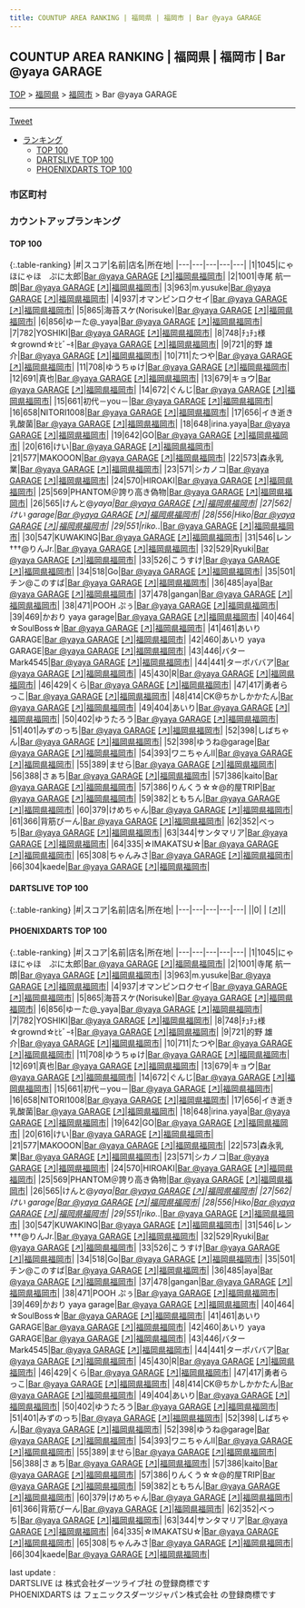 ```yaml
---
title: COUNTUP AREA RANKING | 福岡県 | 福岡市 | Bar @yaya GARAGE
---
```

## COUNTUP AREA RANKING | 福岡県 | 福岡市 | Bar @yaya GARAGE

[TOP](/darts/rank/) > [福岡県](/darts/rank/福岡県/) > [福岡市](/darts/rank/福岡県/福岡市/) > Bar @yaya GARAGE

___

<a href="https://twitter.com/share?ref_src=twsrc%5Etfw" data-text="COUNTUP AREA RANKING | 福岡県福岡市Bar @yaya GARAGE" class="twitter-share-button" data-hashtags="DARTSLIVE,PHOENIXDARTS,darts,ダーツ" data-show-count="false">Tweet</a>

* [ランキング](#カウントアップランキング)
    * [TOP 100](#top-100)
    * [DARTSLIVE TOP 100](#dartslive-top-100)
    * [PHOENIXDARTS TOP 100](#phoenixdarts-top-100)

### 市区町村

<ul>

</ul>

### カウントアップランキング

#### TOP 100



{:.table-ranking}
|#|スコア|名前|店名|所在地|
|---|---|---|---|---|
|1|1045|<span class="rank-name-pd">にゃほにゃほ　ぷに太郎</span>|<a href="/darts/rank/shops/74974.html">Bar @yaya GARAGE</a> <a href="https://vs.phoenixdarts.com/jp/shop/shopDetailInfo/s_74974?s_seq=74974">[↗]</a>|<a href="/darts/rank/福岡県/福岡市">福岡県福岡市</a>|
|2|1001|<span class="rank-name-pd"><span class="pro-icon-pd"></span>寺尾 航一朗</span>|<a href="/darts/rank/shops/74974.html">Bar @yaya GARAGE</a> <a href="https://vs.phoenixdarts.com/jp/shop/shopDetailInfo/s_74974?s_seq=74974">[↗]</a>|<a href="/darts/rank/福岡県/福岡市">福岡県福岡市</a>|
|3|963|<span class="rank-name-pd">m.yusuke</span>|<a href="/darts/rank/shops/74974.html">Bar @yaya GARAGE</a> <a href="https://vs.phoenixdarts.com/jp/shop/shopDetailInfo/s_74974?s_seq=74974">[↗]</a>|<a href="/darts/rank/福岡県/福岡市">福岡県福岡市</a>|
|4|937|<span class="rank-name-pd">オマンピンロクセイ</span>|<a href="/darts/rank/shops/74974.html">Bar @yaya GARAGE</a> <a href="https://vs.phoenixdarts.com/jp/shop/shopDetailInfo/s_74974?s_seq=74974">[↗]</a>|<a href="/darts/rank/福岡県/福岡市">福岡県福岡市</a>|
|5|865|<span class="rank-name-pd">海苔スケ(Norisuke)</span>|<a href="/darts/rank/shops/74974.html">Bar @yaya GARAGE</a> <a href="https://vs.phoenixdarts.com/jp/shop/shopDetailInfo/s_74974?s_seq=74974">[↗]</a>|<a href="/darts/rank/福岡県/福岡市">福岡県福岡市</a>|
|6|856|<span class="rank-name-pd">ゆーた@_yaya</span>|<a href="/darts/rank/shops/74974.html">Bar @yaya GARAGE</a> <a href="https://vs.phoenixdarts.com/jp/shop/shopDetailInfo/s_74974?s_seq=74974">[↗]</a>|<a href="/darts/rank/福岡県/福岡市">福岡県福岡市</a>|
|7|782|<span class="rank-name-pd">YOSHIKI</span>|<a href="/darts/rank/shops/74974.html">Bar @yaya GARAGE</a> <a href="https://vs.phoenixdarts.com/jp/shop/shopDetailInfo/s_74974?s_seq=74974">[↗]</a>|<a href="/darts/rank/福岡県/福岡市">福岡県福岡市</a>|
|8|748|<span class="rank-name-pd">ﾁｭﾁｭ様☆grownd‪☆ﾋﾋﾞｰｷ</span>|<a href="/darts/rank/shops/74974.html">Bar @yaya GARAGE</a> <a href="https://vs.phoenixdarts.com/jp/shop/shopDetailInfo/s_74974?s_seq=74974">[↗]</a>|<a href="/darts/rank/福岡県/福岡市">福岡県福岡市</a>|
|9|721|<span class="rank-name-pd"><span class="pro-icon-pd"></span>的野 雄介</span>|<a href="/darts/rank/shops/74974.html">Bar @yaya GARAGE</a> <a href="https://vs.phoenixdarts.com/jp/shop/shopDetailInfo/s_74974?s_seq=74974">[↗]</a>|<a href="/darts/rank/福岡県/福岡市">福岡県福岡市</a>|
|10|711|<span class="rank-name-pd">たつや</span>|<a href="/darts/rank/shops/74974.html">Bar @yaya GARAGE</a> <a href="https://vs.phoenixdarts.com/jp/shop/shopDetailInfo/s_74974?s_seq=74974">[↗]</a>|<a href="/darts/rank/福岡県/福岡市">福岡県福岡市</a>|
|11|708|<span class="rank-name-pd">ゆうちゅけ</span>|<a href="/darts/rank/shops/74974.html">Bar @yaya GARAGE</a> <a href="https://vs.phoenixdarts.com/jp/shop/shopDetailInfo/s_74974?s_seq=74974">[↗]</a>|<a href="/darts/rank/福岡県/福岡市">福岡県福岡市</a>|
|12|691|<span class="rank-name-pd">真也</span>|<a href="/darts/rank/shops/74974.html">Bar @yaya GARAGE</a> <a href="https://vs.phoenixdarts.com/jp/shop/shopDetailInfo/s_74974?s_seq=74974">[↗]</a>|<a href="/darts/rank/福岡県/福岡市">福岡県福岡市</a>|
|13|679|<span class="rank-name-pd">キョウ</span>|<a href="/darts/rank/shops/74974.html">Bar @yaya GARAGE</a> <a href="https://vs.phoenixdarts.com/jp/shop/shopDetailInfo/s_74974?s_seq=74974">[↗]</a>|<a href="/darts/rank/福岡県/福岡市">福岡県福岡市</a>|
|14|672|<span class="rank-name-pd">ぐんじ</span>|<a href="/darts/rank/shops/74974.html">Bar @yaya GARAGE</a> <a href="https://vs.phoenixdarts.com/jp/shop/shopDetailInfo/s_74974?s_seq=74974">[↗]</a>|<a href="/darts/rank/福岡県/福岡市">福岡県福岡市</a>|
|15|661|<span class="rank-name-pd">初代－you－</span>|<a href="/darts/rank/shops/74974.html">Bar @yaya GARAGE</a> <a href="https://vs.phoenixdarts.com/jp/shop/shopDetailInfo/s_74974?s_seq=74974">[↗]</a>|<a href="/darts/rank/福岡県/福岡市">福岡県福岡市</a>|
|16|658|<span class="rank-name-pd">NITORI1008</span>|<a href="/darts/rank/shops/74974.html">Bar @yaya GARAGE</a> <a href="https://vs.phoenixdarts.com/jp/shop/shopDetailInfo/s_74974?s_seq=74974">[↗]</a>|<a href="/darts/rank/福岡県/福岡市">福岡県福岡市</a>|
|17|656|<span class="rank-name-pd">イき逝き乳酸菌</span>|<a href="/darts/rank/shops/74974.html">Bar @yaya GARAGE</a> <a href="https://vs.phoenixdarts.com/jp/shop/shopDetailInfo/s_74974?s_seq=74974">[↗]</a>|<a href="/darts/rank/福岡県/福岡市">福岡県福岡市</a>|
|18|648|<span class="rank-name-pd">irina.yaya</span>|<a href="/darts/rank/shops/74974.html">Bar @yaya GARAGE</a> <a href="https://vs.phoenixdarts.com/jp/shop/shopDetailInfo/s_74974?s_seq=74974">[↗]</a>|<a href="/darts/rank/福岡県/福岡市">福岡県福岡市</a>|
|19|642|<span class="rank-name-pd">GO</span>|<a href="/darts/rank/shops/74974.html">Bar @yaya GARAGE</a> <a href="https://vs.phoenixdarts.com/jp/shop/shopDetailInfo/s_74974?s_seq=74974">[↗]</a>|<a href="/darts/rank/福岡県/福岡市">福岡県福岡市</a>|
|20|616|<span class="rank-name-pd">けい</span>|<a href="/darts/rank/shops/74974.html">Bar @yaya GARAGE</a> <a href="https://vs.phoenixdarts.com/jp/shop/shopDetailInfo/s_74974?s_seq=74974">[↗]</a>|<a href="/darts/rank/福岡県/福岡市">福岡県福岡市</a>|
|21|577|<span class="rank-name-pd">MAKOOON</span>|<a href="/darts/rank/shops/74974.html">Bar @yaya GARAGE</a> <a href="https://vs.phoenixdarts.com/jp/shop/shopDetailInfo/s_74974?s_seq=74974">[↗]</a>|<a href="/darts/rank/福岡県/福岡市">福岡県福岡市</a>|
|22|573|<span class="rank-name-pd">森永乳業</span>|<a href="/darts/rank/shops/74974.html">Bar @yaya GARAGE</a> <a href="https://vs.phoenixdarts.com/jp/shop/shopDetailInfo/s_74974?s_seq=74974">[↗]</a>|<a href="/darts/rank/福岡県/福岡市">福岡県福岡市</a>|
|23|571|<span class="rank-name-pd">シカノコ</span>|<a href="/darts/rank/shops/74974.html">Bar @yaya GARAGE</a> <a href="https://vs.phoenixdarts.com/jp/shop/shopDetailInfo/s_74974?s_seq=74974">[↗]</a>|<a href="/darts/rank/福岡県/福岡市">福岡県福岡市</a>|
|24|570|<span class="rank-name-pd">HIROAKI</span>|<a href="/darts/rank/shops/74974.html">Bar @yaya GARAGE</a> <a href="https://vs.phoenixdarts.com/jp/shop/shopDetailInfo/s_74974?s_seq=74974">[↗]</a>|<a href="/darts/rank/福岡県/福岡市">福岡県福岡市</a>|
|25|569|<span class="rank-name-pd">PHANTOM＠誇り高き偽物</span>|<a href="/darts/rank/shops/74974.html">Bar @yaya GARAGE</a> <a href="https://vs.phoenixdarts.com/jp/shop/shopDetailInfo/s_74974?s_seq=74974">[↗]</a>|<a href="/darts/rank/福岡県/福岡市">福岡県福岡市</a>|
|26|565|<span class="rank-name-pd">けんと@_yaya</span>|<a href="/darts/rank/shops/74974.html">Bar @yaya GARAGE</a> <a href="https://vs.phoenixdarts.com/jp/shop/shopDetailInfo/s_74974?s_seq=74974">[↗]</a>|<a href="/darts/rank/福岡県/福岡市">福岡県福岡市</a>|
|27|562|<span class="rank-name-pd">けい garage</span>|<a href="/darts/rank/shops/74974.html">Bar @yaya GARAGE</a> <a href="https://vs.phoenixdarts.com/jp/shop/shopDetailInfo/s_74974?s_seq=74974">[↗]</a>|<a href="/darts/rank/福岡県/福岡市">福岡県福岡市</a>|
|28|556|<span class="rank-name-pd">Hiko</span>|<a href="/darts/rank/shops/74974.html">Bar @yaya GARAGE</a> <a href="https://vs.phoenixdarts.com/jp/shop/shopDetailInfo/s_74974?s_seq=74974">[↗]</a>|<a href="/darts/rank/福岡県/福岡市">福岡県福岡市</a>|
|29|551|<span class="rank-name-pd">riko._.</span>|<a href="/darts/rank/shops/74974.html">Bar @yaya GARAGE</a> <a href="https://vs.phoenixdarts.com/jp/shop/shopDetailInfo/s_74974?s_seq=74974">[↗]</a>|<a href="/darts/rank/福岡県/福岡市">福岡県福岡市</a>|
|30|547|<span class="rank-name-pd">KUWAKING</span>|<a href="/darts/rank/shops/74974.html">Bar @yaya GARAGE</a> <a href="https://vs.phoenixdarts.com/jp/shop/shopDetailInfo/s_74974?s_seq=74974">[↗]</a>|<a href="/darts/rank/福岡県/福岡市">福岡県福岡市</a>|
|31|546|<span class="rank-name-pd">レン†††@りんJr.</span>|<a href="/darts/rank/shops/74974.html">Bar @yaya GARAGE</a> <a href="https://vs.phoenixdarts.com/jp/shop/shopDetailInfo/s_74974?s_seq=74974">[↗]</a>|<a href="/darts/rank/福岡県/福岡市">福岡県福岡市</a>|
|32|529|<span class="rank-name-pd">Ryuki</span>|<a href="/darts/rank/shops/74974.html">Bar @yaya GARAGE</a> <a href="https://vs.phoenixdarts.com/jp/shop/shopDetailInfo/s_74974?s_seq=74974">[↗]</a>|<a href="/darts/rank/福岡県/福岡市">福岡県福岡市</a>|
|33|526|<span class="rank-name-pd">こうすけ</span>|<a href="/darts/rank/shops/74974.html">Bar @yaya GARAGE</a> <a href="https://vs.phoenixdarts.com/jp/shop/shopDetailInfo/s_74974?s_seq=74974">[↗]</a>|<a href="/darts/rank/福岡県/福岡市">福岡県福岡市</a>|
|34|518|<span class="rank-name-pd">Go</span>|<a href="/darts/rank/shops/74974.html">Bar @yaya GARAGE</a> <a href="https://vs.phoenixdarts.com/jp/shop/shopDetailInfo/s_74974?s_seq=74974">[↗]</a>|<a href="/darts/rank/福岡県/福岡市">福岡県福岡市</a>|
|35|501|<span class="rank-name-pd">チン@このすば</span>|<a href="/darts/rank/shops/74974.html">Bar @yaya GARAGE</a> <a href="https://vs.phoenixdarts.com/jp/shop/shopDetailInfo/s_74974?s_seq=74974">[↗]</a>|<a href="/darts/rank/福岡県/福岡市">福岡県福岡市</a>|
|36|485|<span class="rank-name-pd">aya</span>|<a href="/darts/rank/shops/74974.html">Bar @yaya GARAGE</a> <a href="https://vs.phoenixdarts.com/jp/shop/shopDetailInfo/s_74974?s_seq=74974">[↗]</a>|<a href="/darts/rank/福岡県/福岡市">福岡県福岡市</a>|
|37|478|<span class="rank-name-pd">gangan</span>|<a href="/darts/rank/shops/74974.html">Bar @yaya GARAGE</a> <a href="https://vs.phoenixdarts.com/jp/shop/shopDetailInfo/s_74974?s_seq=74974">[↗]</a>|<a href="/darts/rank/福岡県/福岡市">福岡県福岡市</a>|
|38|471|<span class="rank-name-pd">POOH ぷぅ</span>|<a href="/darts/rank/shops/74974.html">Bar @yaya GARAGE</a> <a href="https://vs.phoenixdarts.com/jp/shop/shopDetailInfo/s_74974?s_seq=74974">[↗]</a>|<a href="/darts/rank/福岡県/福岡市">福岡県福岡市</a>|
|39|469|<span class="rank-name-pd">かおり yaya garage</span>|<a href="/darts/rank/shops/74974.html">Bar @yaya GARAGE</a> <a href="https://vs.phoenixdarts.com/jp/shop/shopDetailInfo/s_74974?s_seq=74974">[↗]</a>|<a href="/darts/rank/福岡県/福岡市">福岡県福岡市</a>|
|40|464|<span class="rank-name-pd">☆SoulBoss☆</span>|<a href="/darts/rank/shops/74974.html">Bar @yaya GARAGE</a> <a href="https://vs.phoenixdarts.com/jp/shop/shopDetailInfo/s_74974?s_seq=74974">[↗]</a>|<a href="/darts/rank/福岡県/福岡市">福岡県福岡市</a>|
|41|461|<span class="rank-name-pd">あいり GARAGE</span>|<a href="/darts/rank/shops/74974.html">Bar @yaya GARAGE</a> <a href="https://vs.phoenixdarts.com/jp/shop/shopDetailInfo/s_74974?s_seq=74974">[↗]</a>|<a href="/darts/rank/福岡県/福岡市">福岡県福岡市</a>|
|42|460|<span class="rank-name-pd">あいり yaya GARAGE</span>|<a href="/darts/rank/shops/74974.html">Bar @yaya GARAGE</a> <a href="https://vs.phoenixdarts.com/jp/shop/shopDetailInfo/s_74974?s_seq=74974">[↗]</a>|<a href="/darts/rank/福岡県/福岡市">福岡県福岡市</a>|
|43|446|<span class="rank-name-pd">バターMark4545</span>|<a href="/darts/rank/shops/74974.html">Bar @yaya GARAGE</a> <a href="https://vs.phoenixdarts.com/jp/shop/shopDetailInfo/s_74974?s_seq=74974">[↗]</a>|<a href="/darts/rank/福岡県/福岡市">福岡県福岡市</a>|
|44|441|<span class="rank-name-pd">ターボババア</span>|<a href="/darts/rank/shops/74974.html">Bar @yaya GARAGE</a> <a href="https://vs.phoenixdarts.com/jp/shop/shopDetailInfo/s_74974?s_seq=74974">[↗]</a>|<a href="/darts/rank/福岡県/福岡市">福岡県福岡市</a>|
|45|430|<span class="rank-name-pd">R</span>|<a href="/darts/rank/shops/74974.html">Bar @yaya GARAGE</a> <a href="https://vs.phoenixdarts.com/jp/shop/shopDetailInfo/s_74974?s_seq=74974">[↗]</a>|<a href="/darts/rank/福岡県/福岡市">福岡県福岡市</a>|
|46|429|<span class="rank-name-pd">くら</span>|<a href="/darts/rank/shops/74974.html">Bar @yaya GARAGE</a> <a href="https://vs.phoenixdarts.com/jp/shop/shopDetailInfo/s_74974?s_seq=74974">[↗]</a>|<a href="/darts/rank/福岡県/福岡市">福岡県福岡市</a>|
|47|417|<span class="rank-name-pd">勇者らっこ</span>|<a href="/darts/rank/shops/74974.html">Bar @yaya GARAGE</a> <a href="https://vs.phoenixdarts.com/jp/shop/shopDetailInfo/s_74974?s_seq=74974">[↗]</a>|<a href="/darts/rank/福岡県/福岡市">福岡県福岡市</a>|
|48|414|<span class="rank-name-pd">CK@ちかしかかたん</span>|<a href="/darts/rank/shops/74974.html">Bar @yaya GARAGE</a> <a href="https://vs.phoenixdarts.com/jp/shop/shopDetailInfo/s_74974?s_seq=74974">[↗]</a>|<a href="/darts/rank/福岡県/福岡市">福岡県福岡市</a>|
|49|404|<span class="rank-name-pd">あいり</span>|<a href="/darts/rank/shops/74974.html">Bar @yaya GARAGE</a> <a href="https://vs.phoenixdarts.com/jp/shop/shopDetailInfo/s_74974?s_seq=74974">[↗]</a>|<a href="/darts/rank/福岡県/福岡市">福岡県福岡市</a>|
|50|402|<span class="rank-name-pd">ゆうたろう</span>|<a href="/darts/rank/shops/74974.html">Bar @yaya GARAGE</a> <a href="https://vs.phoenixdarts.com/jp/shop/shopDetailInfo/s_74974?s_seq=74974">[↗]</a>|<a href="/darts/rank/福岡県/福岡市">福岡県福岡市</a>|
|51|401|<span class="rank-name-pd">みずのっち</span>|<a href="/darts/rank/shops/74974.html">Bar @yaya GARAGE</a> <a href="https://vs.phoenixdarts.com/jp/shop/shopDetailInfo/s_74974?s_seq=74974">[↗]</a>|<a href="/darts/rank/福岡県/福岡市">福岡県福岡市</a>|
|52|398|<span class="rank-name-pd">しばちゃん</span>|<a href="/darts/rank/shops/74974.html">Bar @yaya GARAGE</a> <a href="https://vs.phoenixdarts.com/jp/shop/shopDetailInfo/s_74974?s_seq=74974">[↗]</a>|<a href="/darts/rank/福岡県/福岡市">福岡県福岡市</a>|
|52|398|<span class="rank-name-pd">ゆうね@garage</span>|<a href="/darts/rank/shops/74974.html">Bar @yaya GARAGE</a> <a href="https://vs.phoenixdarts.com/jp/shop/shopDetailInfo/s_74974?s_seq=74974">[↗]</a>|<a href="/darts/rank/福岡県/福岡市">福岡県福岡市</a>|
|54|393|<span class="rank-name-pd">ワニちゃんⅡ</span>|<a href="/darts/rank/shops/74974.html">Bar @yaya GARAGE</a> <a href="https://vs.phoenixdarts.com/jp/shop/shopDetailInfo/s_74974?s_seq=74974">[↗]</a>|<a href="/darts/rank/福岡県/福岡市">福岡県福岡市</a>|
|55|389|<span class="rank-name-pd">ませら</span>|<a href="/darts/rank/shops/74974.html">Bar @yaya GARAGE</a> <a href="https://vs.phoenixdarts.com/jp/shop/shopDetailInfo/s_74974?s_seq=74974">[↗]</a>|<a href="/darts/rank/福岡県/福岡市">福岡県福岡市</a>|
|56|388|<span class="rank-name-pd">さぁち</span>|<a href="/darts/rank/shops/74974.html">Bar @yaya GARAGE</a> <a href="https://vs.phoenixdarts.com/jp/shop/shopDetailInfo/s_74974?s_seq=74974">[↗]</a>|<a href="/darts/rank/福岡県/福岡市">福岡県福岡市</a>|
|57|386|<span class="rank-name-pd">kaito</span>|<a href="/darts/rank/shops/74974.html">Bar @yaya GARAGE</a> <a href="https://vs.phoenixdarts.com/jp/shop/shopDetailInfo/s_74974?s_seq=74974">[↗]</a>|<a href="/darts/rank/福岡県/福岡市">福岡県福岡市</a>|
|57|386|<span class="rank-name-pd">りんくう☆☆@的屋TRIP</span>|<a href="/darts/rank/shops/74974.html">Bar @yaya GARAGE</a> <a href="https://vs.phoenixdarts.com/jp/shop/shopDetailInfo/s_74974?s_seq=74974">[↗]</a>|<a href="/darts/rank/福岡県/福岡市">福岡県福岡市</a>|
|59|382|<span class="rank-name-pd">ともちん</span>|<a href="/darts/rank/shops/74974.html">Bar @yaya GARAGE</a> <a href="https://vs.phoenixdarts.com/jp/shop/shopDetailInfo/s_74974?s_seq=74974">[↗]</a>|<a href="/darts/rank/福岡県/福岡市">福岡県福岡市</a>|
|60|379|<span class="rank-name-pd">けめちゃん</span>|<a href="/darts/rank/shops/74974.html">Bar @yaya GARAGE</a> <a href="https://vs.phoenixdarts.com/jp/shop/shopDetailInfo/s_74974?s_seq=74974">[↗]</a>|<a href="/darts/rank/福岡県/福岡市">福岡県福岡市</a>|
|61|366|<span class="rank-name-pd">背筋ぴーん</span>|<a href="/darts/rank/shops/74974.html">Bar @yaya GARAGE</a> <a href="https://vs.phoenixdarts.com/jp/shop/shopDetailInfo/s_74974?s_seq=74974">[↗]</a>|<a href="/darts/rank/福岡県/福岡市">福岡県福岡市</a>|
|62|352|<span class="rank-name-pd">べっち</span>|<a href="/darts/rank/shops/74974.html">Bar @yaya GARAGE</a> <a href="https://vs.phoenixdarts.com/jp/shop/shopDetailInfo/s_74974?s_seq=74974">[↗]</a>|<a href="/darts/rank/福岡県/福岡市">福岡県福岡市</a>|
|63|344|<span class="rank-name-pd">サンタマリア</span>|<a href="/darts/rank/shops/74974.html">Bar @yaya GARAGE</a> <a href="https://vs.phoenixdarts.com/jp/shop/shopDetailInfo/s_74974?s_seq=74974">[↗]</a>|<a href="/darts/rank/福岡県/福岡市">福岡県福岡市</a>|
|64|335|<span class="rank-name-pd">☆IMAKATSU☆</span>|<a href="/darts/rank/shops/74974.html">Bar @yaya GARAGE</a> <a href="https://vs.phoenixdarts.com/jp/shop/shopDetailInfo/s_74974?s_seq=74974">[↗]</a>|<a href="/darts/rank/福岡県/福岡市">福岡県福岡市</a>|
|65|308|<span class="rank-name-pd">ちゃんみさ</span>|<a href="/darts/rank/shops/74974.html">Bar @yaya GARAGE</a> <a href="https://vs.phoenixdarts.com/jp/shop/shopDetailInfo/s_74974?s_seq=74974">[↗]</a>|<a href="/darts/rank/福岡県/福岡市">福岡県福岡市</a>|
|66|304|<span class="rank-name-pd">kaede</span>|<a href="/darts/rank/shops/74974.html">Bar @yaya GARAGE</a> <a href="https://vs.phoenixdarts.com/jp/shop/shopDetailInfo/s_74974?s_seq=74974">[↗]</a>|<a href="/darts/rank/福岡県/福岡市">福岡県福岡市</a>|


#### DARTSLIVE TOP 100



{:.table-ranking}
|#|スコア|名前|店名|所在地|
|---|---|---|---|---|
||0|<span class="rank-name-dl"> </span>|<a href="/darts/rank/shops/.html"></a> <a href="">[↗]</a>|<a href="/darts/rank//"></a>|


#### PHOENIXDARTS TOP 100



{:.table-ranking}
|#|スコア|名前|店名|所在地|
|---|---|---|---|---|
|1|1045|<span class="rank-name-pd">にゃほにゃほ　ぷに太郎</span>|<a href="/darts/rank/shops/74974.html">Bar @yaya GARAGE</a> <a href="https://vs.phoenixdarts.com/jp/shop/shopDetailInfo/s_74974?s_seq=74974">[↗]</a>|<a href="/darts/rank/福岡県/福岡市">福岡県福岡市</a>|
|2|1001|<span class="rank-name-pd"><span class="pro-icon-pd"></span>寺尾 航一朗</span>|<a href="/darts/rank/shops/74974.html">Bar @yaya GARAGE</a> <a href="https://vs.phoenixdarts.com/jp/shop/shopDetailInfo/s_74974?s_seq=74974">[↗]</a>|<a href="/darts/rank/福岡県/福岡市">福岡県福岡市</a>|
|3|963|<span class="rank-name-pd">m.yusuke</span>|<a href="/darts/rank/shops/74974.html">Bar @yaya GARAGE</a> <a href="https://vs.phoenixdarts.com/jp/shop/shopDetailInfo/s_74974?s_seq=74974">[↗]</a>|<a href="/darts/rank/福岡県/福岡市">福岡県福岡市</a>|
|4|937|<span class="rank-name-pd">オマンピンロクセイ</span>|<a href="/darts/rank/shops/74974.html">Bar @yaya GARAGE</a> <a href="https://vs.phoenixdarts.com/jp/shop/shopDetailInfo/s_74974?s_seq=74974">[↗]</a>|<a href="/darts/rank/福岡県/福岡市">福岡県福岡市</a>|
|5|865|<span class="rank-name-pd">海苔スケ(Norisuke)</span>|<a href="/darts/rank/shops/74974.html">Bar @yaya GARAGE</a> <a href="https://vs.phoenixdarts.com/jp/shop/shopDetailInfo/s_74974?s_seq=74974">[↗]</a>|<a href="/darts/rank/福岡県/福岡市">福岡県福岡市</a>|
|6|856|<span class="rank-name-pd">ゆーた@_yaya</span>|<a href="/darts/rank/shops/74974.html">Bar @yaya GARAGE</a> <a href="https://vs.phoenixdarts.com/jp/shop/shopDetailInfo/s_74974?s_seq=74974">[↗]</a>|<a href="/darts/rank/福岡県/福岡市">福岡県福岡市</a>|
|7|782|<span class="rank-name-pd">YOSHIKI</span>|<a href="/darts/rank/shops/74974.html">Bar @yaya GARAGE</a> <a href="https://vs.phoenixdarts.com/jp/shop/shopDetailInfo/s_74974?s_seq=74974">[↗]</a>|<a href="/darts/rank/福岡県/福岡市">福岡県福岡市</a>|
|8|748|<span class="rank-name-pd">ﾁｭﾁｭ様☆grownd‪☆ﾋﾋﾞｰｷ</span>|<a href="/darts/rank/shops/74974.html">Bar @yaya GARAGE</a> <a href="https://vs.phoenixdarts.com/jp/shop/shopDetailInfo/s_74974?s_seq=74974">[↗]</a>|<a href="/darts/rank/福岡県/福岡市">福岡県福岡市</a>|
|9|721|<span class="rank-name-pd"><span class="pro-icon-pd"></span>的野 雄介</span>|<a href="/darts/rank/shops/74974.html">Bar @yaya GARAGE</a> <a href="https://vs.phoenixdarts.com/jp/shop/shopDetailInfo/s_74974?s_seq=74974">[↗]</a>|<a href="/darts/rank/福岡県/福岡市">福岡県福岡市</a>|
|10|711|<span class="rank-name-pd">たつや</span>|<a href="/darts/rank/shops/74974.html">Bar @yaya GARAGE</a> <a href="https://vs.phoenixdarts.com/jp/shop/shopDetailInfo/s_74974?s_seq=74974">[↗]</a>|<a href="/darts/rank/福岡県/福岡市">福岡県福岡市</a>|
|11|708|<span class="rank-name-pd">ゆうちゅけ</span>|<a href="/darts/rank/shops/74974.html">Bar @yaya GARAGE</a> <a href="https://vs.phoenixdarts.com/jp/shop/shopDetailInfo/s_74974?s_seq=74974">[↗]</a>|<a href="/darts/rank/福岡県/福岡市">福岡県福岡市</a>|
|12|691|<span class="rank-name-pd">真也</span>|<a href="/darts/rank/shops/74974.html">Bar @yaya GARAGE</a> <a href="https://vs.phoenixdarts.com/jp/shop/shopDetailInfo/s_74974?s_seq=74974">[↗]</a>|<a href="/darts/rank/福岡県/福岡市">福岡県福岡市</a>|
|13|679|<span class="rank-name-pd">キョウ</span>|<a href="/darts/rank/shops/74974.html">Bar @yaya GARAGE</a> <a href="https://vs.phoenixdarts.com/jp/shop/shopDetailInfo/s_74974?s_seq=74974">[↗]</a>|<a href="/darts/rank/福岡県/福岡市">福岡県福岡市</a>|
|14|672|<span class="rank-name-pd">ぐんじ</span>|<a href="/darts/rank/shops/74974.html">Bar @yaya GARAGE</a> <a href="https://vs.phoenixdarts.com/jp/shop/shopDetailInfo/s_74974?s_seq=74974">[↗]</a>|<a href="/darts/rank/福岡県/福岡市">福岡県福岡市</a>|
|15|661|<span class="rank-name-pd">初代－you－</span>|<a href="/darts/rank/shops/74974.html">Bar @yaya GARAGE</a> <a href="https://vs.phoenixdarts.com/jp/shop/shopDetailInfo/s_74974?s_seq=74974">[↗]</a>|<a href="/darts/rank/福岡県/福岡市">福岡県福岡市</a>|
|16|658|<span class="rank-name-pd">NITORI1008</span>|<a href="/darts/rank/shops/74974.html">Bar @yaya GARAGE</a> <a href="https://vs.phoenixdarts.com/jp/shop/shopDetailInfo/s_74974?s_seq=74974">[↗]</a>|<a href="/darts/rank/福岡県/福岡市">福岡県福岡市</a>|
|17|656|<span class="rank-name-pd">イき逝き乳酸菌</span>|<a href="/darts/rank/shops/74974.html">Bar @yaya GARAGE</a> <a href="https://vs.phoenixdarts.com/jp/shop/shopDetailInfo/s_74974?s_seq=74974">[↗]</a>|<a href="/darts/rank/福岡県/福岡市">福岡県福岡市</a>|
|18|648|<span class="rank-name-pd">irina.yaya</span>|<a href="/darts/rank/shops/74974.html">Bar @yaya GARAGE</a> <a href="https://vs.phoenixdarts.com/jp/shop/shopDetailInfo/s_74974?s_seq=74974">[↗]</a>|<a href="/darts/rank/福岡県/福岡市">福岡県福岡市</a>|
|19|642|<span class="rank-name-pd">GO</span>|<a href="/darts/rank/shops/74974.html">Bar @yaya GARAGE</a> <a href="https://vs.phoenixdarts.com/jp/shop/shopDetailInfo/s_74974?s_seq=74974">[↗]</a>|<a href="/darts/rank/福岡県/福岡市">福岡県福岡市</a>|
|20|616|<span class="rank-name-pd">けい</span>|<a href="/darts/rank/shops/74974.html">Bar @yaya GARAGE</a> <a href="https://vs.phoenixdarts.com/jp/shop/shopDetailInfo/s_74974?s_seq=74974">[↗]</a>|<a href="/darts/rank/福岡県/福岡市">福岡県福岡市</a>|
|21|577|<span class="rank-name-pd">MAKOOON</span>|<a href="/darts/rank/shops/74974.html">Bar @yaya GARAGE</a> <a href="https://vs.phoenixdarts.com/jp/shop/shopDetailInfo/s_74974?s_seq=74974">[↗]</a>|<a href="/darts/rank/福岡県/福岡市">福岡県福岡市</a>|
|22|573|<span class="rank-name-pd">森永乳業</span>|<a href="/darts/rank/shops/74974.html">Bar @yaya GARAGE</a> <a href="https://vs.phoenixdarts.com/jp/shop/shopDetailInfo/s_74974?s_seq=74974">[↗]</a>|<a href="/darts/rank/福岡県/福岡市">福岡県福岡市</a>|
|23|571|<span class="rank-name-pd">シカノコ</span>|<a href="/darts/rank/shops/74974.html">Bar @yaya GARAGE</a> <a href="https://vs.phoenixdarts.com/jp/shop/shopDetailInfo/s_74974?s_seq=74974">[↗]</a>|<a href="/darts/rank/福岡県/福岡市">福岡県福岡市</a>|
|24|570|<span class="rank-name-pd">HIROAKI</span>|<a href="/darts/rank/shops/74974.html">Bar @yaya GARAGE</a> <a href="https://vs.phoenixdarts.com/jp/shop/shopDetailInfo/s_74974?s_seq=74974">[↗]</a>|<a href="/darts/rank/福岡県/福岡市">福岡県福岡市</a>|
|25|569|<span class="rank-name-pd">PHANTOM＠誇り高き偽物</span>|<a href="/darts/rank/shops/74974.html">Bar @yaya GARAGE</a> <a href="https://vs.phoenixdarts.com/jp/shop/shopDetailInfo/s_74974?s_seq=74974">[↗]</a>|<a href="/darts/rank/福岡県/福岡市">福岡県福岡市</a>|
|26|565|<span class="rank-name-pd">けんと@_yaya</span>|<a href="/darts/rank/shops/74974.html">Bar @yaya GARAGE</a> <a href="https://vs.phoenixdarts.com/jp/shop/shopDetailInfo/s_74974?s_seq=74974">[↗]</a>|<a href="/darts/rank/福岡県/福岡市">福岡県福岡市</a>|
|27|562|<span class="rank-name-pd">けい garage</span>|<a href="/darts/rank/shops/74974.html">Bar @yaya GARAGE</a> <a href="https://vs.phoenixdarts.com/jp/shop/shopDetailInfo/s_74974?s_seq=74974">[↗]</a>|<a href="/darts/rank/福岡県/福岡市">福岡県福岡市</a>|
|28|556|<span class="rank-name-pd">Hiko</span>|<a href="/darts/rank/shops/74974.html">Bar @yaya GARAGE</a> <a href="https://vs.phoenixdarts.com/jp/shop/shopDetailInfo/s_74974?s_seq=74974">[↗]</a>|<a href="/darts/rank/福岡県/福岡市">福岡県福岡市</a>|
|29|551|<span class="rank-name-pd">riko._.</span>|<a href="/darts/rank/shops/74974.html">Bar @yaya GARAGE</a> <a href="https://vs.phoenixdarts.com/jp/shop/shopDetailInfo/s_74974?s_seq=74974">[↗]</a>|<a href="/darts/rank/福岡県/福岡市">福岡県福岡市</a>|
|30|547|<span class="rank-name-pd">KUWAKING</span>|<a href="/darts/rank/shops/74974.html">Bar @yaya GARAGE</a> <a href="https://vs.phoenixdarts.com/jp/shop/shopDetailInfo/s_74974?s_seq=74974">[↗]</a>|<a href="/darts/rank/福岡県/福岡市">福岡県福岡市</a>|
|31|546|<span class="rank-name-pd">レン†††@りんJr.</span>|<a href="/darts/rank/shops/74974.html">Bar @yaya GARAGE</a> <a href="https://vs.phoenixdarts.com/jp/shop/shopDetailInfo/s_74974?s_seq=74974">[↗]</a>|<a href="/darts/rank/福岡県/福岡市">福岡県福岡市</a>|
|32|529|<span class="rank-name-pd">Ryuki</span>|<a href="/darts/rank/shops/74974.html">Bar @yaya GARAGE</a> <a href="https://vs.phoenixdarts.com/jp/shop/shopDetailInfo/s_74974?s_seq=74974">[↗]</a>|<a href="/darts/rank/福岡県/福岡市">福岡県福岡市</a>|
|33|526|<span class="rank-name-pd">こうすけ</span>|<a href="/darts/rank/shops/74974.html">Bar @yaya GARAGE</a> <a href="https://vs.phoenixdarts.com/jp/shop/shopDetailInfo/s_74974?s_seq=74974">[↗]</a>|<a href="/darts/rank/福岡県/福岡市">福岡県福岡市</a>|
|34|518|<span class="rank-name-pd">Go</span>|<a href="/darts/rank/shops/74974.html">Bar @yaya GARAGE</a> <a href="https://vs.phoenixdarts.com/jp/shop/shopDetailInfo/s_74974?s_seq=74974">[↗]</a>|<a href="/darts/rank/福岡県/福岡市">福岡県福岡市</a>|
|35|501|<span class="rank-name-pd">チン@このすば</span>|<a href="/darts/rank/shops/74974.html">Bar @yaya GARAGE</a> <a href="https://vs.phoenixdarts.com/jp/shop/shopDetailInfo/s_74974?s_seq=74974">[↗]</a>|<a href="/darts/rank/福岡県/福岡市">福岡県福岡市</a>|
|36|485|<span class="rank-name-pd">aya</span>|<a href="/darts/rank/shops/74974.html">Bar @yaya GARAGE</a> <a href="https://vs.phoenixdarts.com/jp/shop/shopDetailInfo/s_74974?s_seq=74974">[↗]</a>|<a href="/darts/rank/福岡県/福岡市">福岡県福岡市</a>|
|37|478|<span class="rank-name-pd">gangan</span>|<a href="/darts/rank/shops/74974.html">Bar @yaya GARAGE</a> <a href="https://vs.phoenixdarts.com/jp/shop/shopDetailInfo/s_74974?s_seq=74974">[↗]</a>|<a href="/darts/rank/福岡県/福岡市">福岡県福岡市</a>|
|38|471|<span class="rank-name-pd">POOH ぷぅ</span>|<a href="/darts/rank/shops/74974.html">Bar @yaya GARAGE</a> <a href="https://vs.phoenixdarts.com/jp/shop/shopDetailInfo/s_74974?s_seq=74974">[↗]</a>|<a href="/darts/rank/福岡県/福岡市">福岡県福岡市</a>|
|39|469|<span class="rank-name-pd">かおり yaya garage</span>|<a href="/darts/rank/shops/74974.html">Bar @yaya GARAGE</a> <a href="https://vs.phoenixdarts.com/jp/shop/shopDetailInfo/s_74974?s_seq=74974">[↗]</a>|<a href="/darts/rank/福岡県/福岡市">福岡県福岡市</a>|
|40|464|<span class="rank-name-pd">☆SoulBoss☆</span>|<a href="/darts/rank/shops/74974.html">Bar @yaya GARAGE</a> <a href="https://vs.phoenixdarts.com/jp/shop/shopDetailInfo/s_74974?s_seq=74974">[↗]</a>|<a href="/darts/rank/福岡県/福岡市">福岡県福岡市</a>|
|41|461|<span class="rank-name-pd">あいり GARAGE</span>|<a href="/darts/rank/shops/74974.html">Bar @yaya GARAGE</a> <a href="https://vs.phoenixdarts.com/jp/shop/shopDetailInfo/s_74974?s_seq=74974">[↗]</a>|<a href="/darts/rank/福岡県/福岡市">福岡県福岡市</a>|
|42|460|<span class="rank-name-pd">あいり yaya GARAGE</span>|<a href="/darts/rank/shops/74974.html">Bar @yaya GARAGE</a> <a href="https://vs.phoenixdarts.com/jp/shop/shopDetailInfo/s_74974?s_seq=74974">[↗]</a>|<a href="/darts/rank/福岡県/福岡市">福岡県福岡市</a>|
|43|446|<span class="rank-name-pd">バターMark4545</span>|<a href="/darts/rank/shops/74974.html">Bar @yaya GARAGE</a> <a href="https://vs.phoenixdarts.com/jp/shop/shopDetailInfo/s_74974?s_seq=74974">[↗]</a>|<a href="/darts/rank/福岡県/福岡市">福岡県福岡市</a>|
|44|441|<span class="rank-name-pd">ターボババア</span>|<a href="/darts/rank/shops/74974.html">Bar @yaya GARAGE</a> <a href="https://vs.phoenixdarts.com/jp/shop/shopDetailInfo/s_74974?s_seq=74974">[↗]</a>|<a href="/darts/rank/福岡県/福岡市">福岡県福岡市</a>|
|45|430|<span class="rank-name-pd">R</span>|<a href="/darts/rank/shops/74974.html">Bar @yaya GARAGE</a> <a href="https://vs.phoenixdarts.com/jp/shop/shopDetailInfo/s_74974?s_seq=74974">[↗]</a>|<a href="/darts/rank/福岡県/福岡市">福岡県福岡市</a>|
|46|429|<span class="rank-name-pd">くら</span>|<a href="/darts/rank/shops/74974.html">Bar @yaya GARAGE</a> <a href="https://vs.phoenixdarts.com/jp/shop/shopDetailInfo/s_74974?s_seq=74974">[↗]</a>|<a href="/darts/rank/福岡県/福岡市">福岡県福岡市</a>|
|47|417|<span class="rank-name-pd">勇者らっこ</span>|<a href="/darts/rank/shops/74974.html">Bar @yaya GARAGE</a> <a href="https://vs.phoenixdarts.com/jp/shop/shopDetailInfo/s_74974?s_seq=74974">[↗]</a>|<a href="/darts/rank/福岡県/福岡市">福岡県福岡市</a>|
|48|414|<span class="rank-name-pd">CK@ちかしかかたん</span>|<a href="/darts/rank/shops/74974.html">Bar @yaya GARAGE</a> <a href="https://vs.phoenixdarts.com/jp/shop/shopDetailInfo/s_74974?s_seq=74974">[↗]</a>|<a href="/darts/rank/福岡県/福岡市">福岡県福岡市</a>|
|49|404|<span class="rank-name-pd">あいり</span>|<a href="/darts/rank/shops/74974.html">Bar @yaya GARAGE</a> <a href="https://vs.phoenixdarts.com/jp/shop/shopDetailInfo/s_74974?s_seq=74974">[↗]</a>|<a href="/darts/rank/福岡県/福岡市">福岡県福岡市</a>|
|50|402|<span class="rank-name-pd">ゆうたろう</span>|<a href="/darts/rank/shops/74974.html">Bar @yaya GARAGE</a> <a href="https://vs.phoenixdarts.com/jp/shop/shopDetailInfo/s_74974?s_seq=74974">[↗]</a>|<a href="/darts/rank/福岡県/福岡市">福岡県福岡市</a>|
|51|401|<span class="rank-name-pd">みずのっち</span>|<a href="/darts/rank/shops/74974.html">Bar @yaya GARAGE</a> <a href="https://vs.phoenixdarts.com/jp/shop/shopDetailInfo/s_74974?s_seq=74974">[↗]</a>|<a href="/darts/rank/福岡県/福岡市">福岡県福岡市</a>|
|52|398|<span class="rank-name-pd">しばちゃん</span>|<a href="/darts/rank/shops/74974.html">Bar @yaya GARAGE</a> <a href="https://vs.phoenixdarts.com/jp/shop/shopDetailInfo/s_74974?s_seq=74974">[↗]</a>|<a href="/darts/rank/福岡県/福岡市">福岡県福岡市</a>|
|52|398|<span class="rank-name-pd">ゆうね@garage</span>|<a href="/darts/rank/shops/74974.html">Bar @yaya GARAGE</a> <a href="https://vs.phoenixdarts.com/jp/shop/shopDetailInfo/s_74974?s_seq=74974">[↗]</a>|<a href="/darts/rank/福岡県/福岡市">福岡県福岡市</a>|
|54|393|<span class="rank-name-pd">ワニちゃんⅡ</span>|<a href="/darts/rank/shops/74974.html">Bar @yaya GARAGE</a> <a href="https://vs.phoenixdarts.com/jp/shop/shopDetailInfo/s_74974?s_seq=74974">[↗]</a>|<a href="/darts/rank/福岡県/福岡市">福岡県福岡市</a>|
|55|389|<span class="rank-name-pd">ませら</span>|<a href="/darts/rank/shops/74974.html">Bar @yaya GARAGE</a> <a href="https://vs.phoenixdarts.com/jp/shop/shopDetailInfo/s_74974?s_seq=74974">[↗]</a>|<a href="/darts/rank/福岡県/福岡市">福岡県福岡市</a>|
|56|388|<span class="rank-name-pd">さぁち</span>|<a href="/darts/rank/shops/74974.html">Bar @yaya GARAGE</a> <a href="https://vs.phoenixdarts.com/jp/shop/shopDetailInfo/s_74974?s_seq=74974">[↗]</a>|<a href="/darts/rank/福岡県/福岡市">福岡県福岡市</a>|
|57|386|<span class="rank-name-pd">kaito</span>|<a href="/darts/rank/shops/74974.html">Bar @yaya GARAGE</a> <a href="https://vs.phoenixdarts.com/jp/shop/shopDetailInfo/s_74974?s_seq=74974">[↗]</a>|<a href="/darts/rank/福岡県/福岡市">福岡県福岡市</a>|
|57|386|<span class="rank-name-pd">りんくう☆☆@的屋TRIP</span>|<a href="/darts/rank/shops/74974.html">Bar @yaya GARAGE</a> <a href="https://vs.phoenixdarts.com/jp/shop/shopDetailInfo/s_74974?s_seq=74974">[↗]</a>|<a href="/darts/rank/福岡県/福岡市">福岡県福岡市</a>|
|59|382|<span class="rank-name-pd">ともちん</span>|<a href="/darts/rank/shops/74974.html">Bar @yaya GARAGE</a> <a href="https://vs.phoenixdarts.com/jp/shop/shopDetailInfo/s_74974?s_seq=74974">[↗]</a>|<a href="/darts/rank/福岡県/福岡市">福岡県福岡市</a>|
|60|379|<span class="rank-name-pd">けめちゃん</span>|<a href="/darts/rank/shops/74974.html">Bar @yaya GARAGE</a> <a href="https://vs.phoenixdarts.com/jp/shop/shopDetailInfo/s_74974?s_seq=74974">[↗]</a>|<a href="/darts/rank/福岡県/福岡市">福岡県福岡市</a>|
|61|366|<span class="rank-name-pd">背筋ぴーん</span>|<a href="/darts/rank/shops/74974.html">Bar @yaya GARAGE</a> <a href="https://vs.phoenixdarts.com/jp/shop/shopDetailInfo/s_74974?s_seq=74974">[↗]</a>|<a href="/darts/rank/福岡県/福岡市">福岡県福岡市</a>|
|62|352|<span class="rank-name-pd">べっち</span>|<a href="/darts/rank/shops/74974.html">Bar @yaya GARAGE</a> <a href="https://vs.phoenixdarts.com/jp/shop/shopDetailInfo/s_74974?s_seq=74974">[↗]</a>|<a href="/darts/rank/福岡県/福岡市">福岡県福岡市</a>|
|63|344|<span class="rank-name-pd">サンタマリア</span>|<a href="/darts/rank/shops/74974.html">Bar @yaya GARAGE</a> <a href="https://vs.phoenixdarts.com/jp/shop/shopDetailInfo/s_74974?s_seq=74974">[↗]</a>|<a href="/darts/rank/福岡県/福岡市">福岡県福岡市</a>|
|64|335|<span class="rank-name-pd">☆IMAKATSU☆</span>|<a href="/darts/rank/shops/74974.html">Bar @yaya GARAGE</a> <a href="https://vs.phoenixdarts.com/jp/shop/shopDetailInfo/s_74974?s_seq=74974">[↗]</a>|<a href="/darts/rank/福岡県/福岡市">福岡県福岡市</a>|
|65|308|<span class="rank-name-pd">ちゃんみさ</span>|<a href="/darts/rank/shops/74974.html">Bar @yaya GARAGE</a> <a href="https://vs.phoenixdarts.com/jp/shop/shopDetailInfo/s_74974?s_seq=74974">[↗]</a>|<a href="/darts/rank/福岡県/福岡市">福岡県福岡市</a>|
|66|304|<span class="rank-name-pd">kaede</span>|<a href="/darts/rank/shops/74974.html">Bar @yaya GARAGE</a> <a href="https://vs.phoenixdarts.com/jp/shop/shopDetailInfo/s_74974?s_seq=74974">[↗]</a>|<a href="/darts/rank/福岡県/福岡市">福岡県福岡市</a>|


<div class="footer border-top border-gray-light mt-5 pt-3 text-right text-gray">
    last update : <span style="font-weight: italic" id="foot_last_modified"></span><br />
    DARTSLIVE は 株式会社ダーツライブ社 の登録商標です<br />
    PHOENIXDARTS は フェニックスダーツジャパン株式会社 の登録商標です<br />
</div>

<script src="https://cdnjs.cloudflare.com/ajax/libs/jquery.tablesorter/2.31.3/js/jquery.tablesorter.min.js" integrity="sha512-qzgd5cYSZcosqpzpn7zF2ZId8f/8CHmFKZ8j7mU4OUXTNRd5g+ZHBPsgKEwoqxCtdQvExE5LprwwPAgoicguNg==" crossorigin="anonymous" referrerpolicy="no-referrer"></script>
<link rel="stylesheet" href="https://cdnjs.cloudflare.com/ajax/libs/jquery.tablesorter/2.31.3/css/theme.default.min.css" integrity="sha512-wghhOJkjQX0Lh3NSWvNKeZ0ZpNn+SPVXX1Qyc9OCaogADktxrBiBdKGDoqVUOyhStvMBmJQ8ZdMHiR3wuEq8+w==" crossorigin="anonymous" referrerpolicy="no-referrer" />
<script>
$(function() {
    $(".table-ranking").tablesorter({sortList:[[0, 0]]});
    $("#foot_last_modified").text(formatDate(new Date(document.lastModified), 'yyyy-MM-dd HH:mm:ss'));
});
</script>

<script async src="https://platform.twitter.com/widgets.js" charset="utf-8"></script>